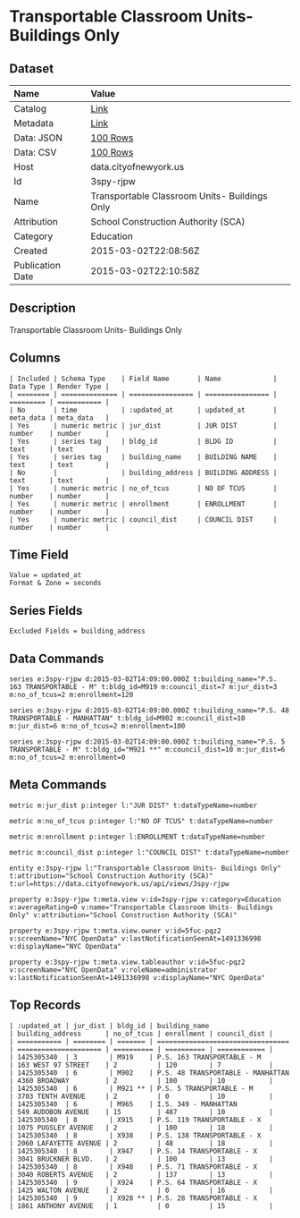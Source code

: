 # Transportable Classroom Units- Buildings Only

## Dataset

| Name | Value |
| :--- | :---- |
| Catalog | [Link](https://catalog.data.gov/dataset/transportable-classroom-units-buildings-only) |
| Metadata | [Link](https://data.cityofnewyork.us/api/views/3spy-rjpw) |
| Data: JSON | [100 Rows](https://data.cityofnewyork.us/api/views/3spy-rjpw/rows.json?max_rows=100) |
| Data: CSV | [100 Rows](https://data.cityofnewyork.us/api/views/3spy-rjpw/rows.csv?max_rows=100) |
| Host | data.cityofnewyork.us |
| Id | 3spy-rjpw |
| Name | Transportable Classroom Units- Buildings Only |
| Attribution | School Construction Authority (SCA) |
| Category | Education |
| Created | 2015-03-02T22:08:56Z |
| Publication Date | 2015-03-02T22:10:58Z |

## Description

Transportable Classroom Units- Buildings Only

## Columns

```ls
| Included | Schema Type    | Field Name       | Name             | Data Type | Render Type |
| ======== | ============== | ================ | ================ | ========= | =========== |
| No       | time           | :updated_at      | updated_at       | meta_data | meta_data   |
| Yes      | numeric metric | jur_dist         | JUR DIST         | number    | number      |
| Yes      | series tag     | bldg_id          | BLDG ID          | text      | text        |
| Yes      | series tag     | building_name    | BUILDING NAME    | text      | text        |
| No       |                | building_address | BUILDING ADDRESS | text      | text        |
| Yes      | numeric metric | no_of_tcus       | NO OF TCUS       | number    | number      |
| Yes      | numeric metric | enrollment       | ENROLLMENT       | number    | number      |
| Yes      | numeric metric | council_dist     | COUNCIL DIST     | number    | number      |
```

## Time Field

```ls
Value = updated_at
Format & Zone = seconds
```

## Series Fields

```ls
Excluded Fields = building_address
```

## Data Commands

```ls
series e:3spy-rjpw d:2015-03-02T14:09:00.000Z t:building_name="P.S. 163 TRANSPORTABLE - M" t:bldg_id=M919 m:council_dist=7 m:jur_dist=3 m:no_of_tcus=2 m:enrollment=120

series e:3spy-rjpw d:2015-03-02T14:09:00.000Z t:building_name="P.S. 48 TRANSPORTABLE - MANHATTAN" t:bldg_id=M902 m:council_dist=10 m:jur_dist=6 m:no_of_tcus=2 m:enrollment=100

series e:3spy-rjpw d:2015-03-02T14:09:00.000Z t:building_name="P.S. 5 TRANSPORTABLE - M" t:bldg_id="M921 **" m:council_dist=10 m:jur_dist=6 m:no_of_tcus=2 m:enrollment=0
```

## Meta Commands

```ls
metric m:jur_dist p:integer l:"JUR DIST" t:dataTypeName=number

metric m:no_of_tcus p:integer l:"NO OF TCUS" t:dataTypeName=number

metric m:enrollment p:integer l:ENROLLMENT t:dataTypeName=number

metric m:council_dist p:integer l:"COUNCIL DIST" t:dataTypeName=number

entity e:3spy-rjpw l:"Transportable Classroom Units- Buildings Only" t:attribution="School Construction Authority (SCA)" t:url=https://data.cityofnewyork.us/api/views/3spy-rjpw

property e:3spy-rjpw t:meta.view v:id=3spy-rjpw v:category=Education v:averageRating=0 v:name="Transportable Classroom Units- Buildings Only" v:attribution="School Construction Authority (SCA)"

property e:3spy-rjpw t:meta.view.owner v:id=5fuc-pqz2 v:screenName="NYC OpenData" v:lastNotificationSeenAt=1491336998 v:displayName="NYC OpenData"

property e:3spy-rjpw t:meta.view.tableauthor v:id=5fuc-pqz2 v:screenName="NYC OpenData" v:roleName=administrator v:lastNotificationSeenAt=1491336998 v:displayName="NYC OpenData"
```

## Top Records

```ls
| :updated_at | jur_dist | bldg_id | building_name                     | building_address      | no_of_tcus | enrollment | council_dist | 
| =========== | ======== | ======= | ================================= | ===================== | ========== | ========== | ============ | 
| 1425305340  | 3        | M919    | P.S. 163 TRANSPORTABLE - M        | 163 WEST 97 STREET    | 2          | 120        | 7            | 
| 1425305340  | 6        | M902    | P.S. 48 TRANSPORTABLE - MANHATTAN | 4360 BROADWAY         | 2          | 100        | 10           | 
| 1425305340  | 6        | M921 ** | P.S. 5 TRANSPORTABLE - M          | 3703 TENTH AVENUE     | 2          | 0          | 10           | 
| 1425305340  | 6        | M965    | I.S. 349 - MANHATTAN              | 549 AUDOBON AVENUE    | 15         | 487        | 10           | 
| 1425305340  | 8        | X915    | P.S. 119 TRANSPORTABLE - X        | 1075 PUGSLEY AVENUE   | 2          | 100        | 18           | 
| 1425305340  | 8        | X938    | P.S. 138 TRANSPORTABLE - X        | 2060 LAFAYETTE AVENUE | 2          | 48         | 18           | 
| 1425305340  | 8        | X947    | P.S. 14 TRANSPORTABLE - X         | 3041 BRUCKNER BLVD.   | 2          | 100        | 13           | 
| 1425305340  | 8        | X948    | P.S. 71 TRANSPORTABLE - X         | 3040 ROBERTS AVENUE   | 2          | 137        | 13           | 
| 1425305340  | 9        | X924    | P.S. 64 TRANSPORTABLE - X         | 1425 WALTON AVENUE    | 2          | 0          | 16           | 
| 1425305340  | 9        | X928 ** | P.S. 28 TRANSPORTABLE - X         | 1861 ANTHONY AVENUE   | 1          | 0          | 15           | 
```